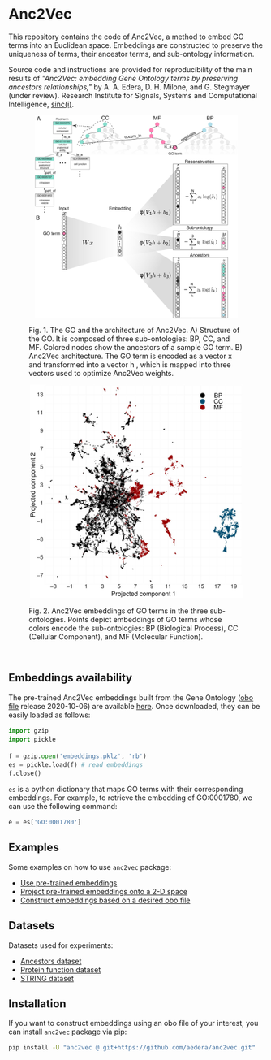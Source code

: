 # Anc2Vec

This repository contains the code of Anc2Vec, a method to embed GO terms into
an Euclidean space. Embeddings are constructed to preserve the uniqueness of
terms, their ancestor terms, and sub-ontology information.

Source code and instructions are provided for reproducibility of the main
results of *"Anc2Vec: embedding Gene Ontology terms by preserving ancestors
relationships,"* by A. A. Edera, D. H. Milone, and G. Stegmayer (under
review). Research Institute for Signals, Systems and Computational
Intelligence, [sinc(i)](https://sinc.unl.edu.ar).

<figure>
  <p align="center">
  <img src="img/Fig01.jpg" alt="Anc2Vec" height="400" style="vertical-align:middle"/>
  </p>

  <figcaption> Fig. 1. The GO and the architecture of Anc2Vec. A) Structure of
  the GO. It is composed of three sub-ontologies: BP, CC, and MF. Colored
  nodes show the ancestors of a sample GO term. B) Anc2Vec architecture. The
  GO term is encoded as a vector x and transformed into a vector h , which is
  mapped into three vectors used to optimize Anc2Vec weights.
  </figcaption>
</figure>

<figure>
  <p align="center">
  <img src="img/Fig02.jpg" alt="Anc2Vec" width="420"/>
  </p>

  <figcaption>Fig. 2. Anc2Vec embeddings of GO terms in the three sub-ontologies.
    Points depict embeddings of GO terms whose colors encode the
    sub-ontologies: BP (Biological Process), CC (Cellular Component), and MF
    (Molecular Function).
</figcaption>
</figure>
<br>

## Embeddings availability

The pre-trained Anc2Vec embeddings built from the Gene Ontology
([obo file](./anc2vec/data/go.obo) release 2020-10-06) are available
[here](./anc2vec/data/embeddings.pklz). Once downloaded, they can be easily
loaded as follows:

```python
import gzip
import pickle

f = gzip.open('embeddings.pklz', 'rb')
es = pickle.load(f) # read embeddings
f.close()
```

`es` is a python dictionary that maps GO terms with their corresponding
embeddings. For example, to retrieve the embedding of GO:0001780, we can use
the following command:

```python
e = es['GO:0001780']
```

## Examples

Some examples on how to use `anc2vec` package:

* [Use pre-trained embeddings](https://colab.research.google.com/github/aedera/anc2vec/blob/main/examples/pretrained_anc2vec_embeddings.ipynb)
* [Project pre-trained embeddings onto a 2-D space](https://colab.research.google.com/github/aedera/anc2vec/blob/main/examples/project_embeddings.ipynb)
* [Construct embeddings based on a desired obo file](https://colab.research.google.com/github/aedera/anc2vec/blob/main/examples/train_anc2vec_embeddings.ipynb)

## Datasets

Datasets used for experiments:

* [Ancestors dataset](https://drive.google.com/file/d/1fgK50TNg5nrade22SwmqZYOeAxgPHIHY/view?usp=sharing)
* [Protein function dataset](https://drive.google.com/file/d/1eokaKj20tbFTn9jexQXIkONqwHeiBGS-/view?usp=sharing)
* [STRING dataset](https://drive.google.com/file/d/1dBZqQeBuGf35_pGT6qJWSuX1At32t9CI/view?usp=sharing)

## Installation

If you want to construct embeddings using an obo file of your interest, you
can install `anc2vec` package via pip:

```bash
pip install -U "anc2vec @ git+https://github.com/aedera/anc2vec.git"
```
